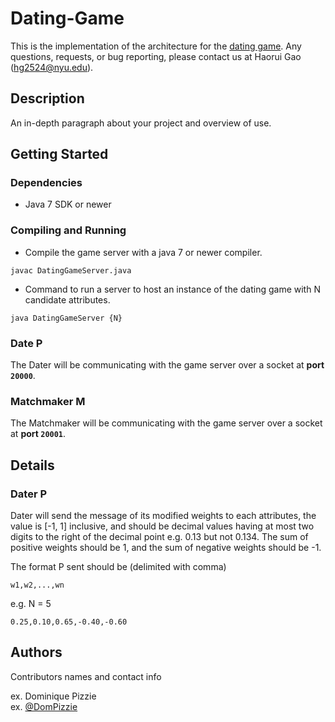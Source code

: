 # Dating-Game

This is the implementation of the architecture for the [dating game](https://cs.nyu.edu/courses/fall22/CSCI-GA.2965-001/dating.html). Any questions, requests, or bug reporting, please contact us at Haorui Gao (hg2524@nyu.edu).

## Description

An in-depth paragraph about your project and overview of use.

## Getting Started

### Dependencies

* Java 7 SDK or newer

### Compiling and Running

* Compile the game server with a java 7 or newer compiler.
```
javac DatingGameServer.java
```
* Command to run a server to host an instance of the dating game with N candidate attributes.
```
java DatingGameServer {N}
```
### Date P

The Dater will be communicating with the game server over a socket at **port `20000`**.  

### Matchmaker M

The Matchmaker will be communicating with the game server over a socket at **port `20001`**.  

## Details
### Dater P
Dater will send the message of its modified weights to each attributes, the value is [-1, 1] inclusive, and should be decimal values having at most two digits to the right of the decimal point e.g. 0.13 but not 0.134. The sum of positive weights should be 1, and the sum of negative weights should be -1.  
  
The format P sent should be (delimited with comma)

```
w1,w2,...,wn
```


e.g. N = 5
```
0.25,0.10,0.65,-0.40,-0.60
```

## Authors

Contributors names and contact info

ex. Dominique Pizzie  
ex. [@DomPizzie](https://twitter.com/dompizzie)
